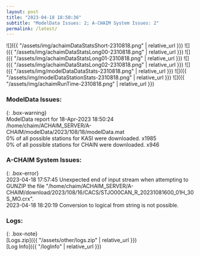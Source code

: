 ```yaml
---
layout: post
title: "2023-04-18 18:50:36"
subtitle: "ModelData Issues: 2; A-CHAIM System Issues: 2"
permalink: /latest/
---
```


![]({{ "/assets/img/achaimDataStatsShort-2310818.png" | relative_url }})
![]({{ "/assets/img/achaimDataStatsLong00-2310818.png" | relative_url }})
![]({{ "/assets/img/achaimDataStatsLong01-2310818.png" | relative_url }})
![]({{ "/assets/img/achaimDataStatsLong02-2310818.png" | relative_url }})
![]({{ "/assets/img/modelDataDataStats-2310818.png" | relative_url }})
![]({{ "/assets/img/modelDataStationStats-2310818.png" | relative_url }})
![]({{ "/assets/img/achaimRunTime-2310818.png" | relative_url }})


### ModelData Issues:  
  
{: .box-warning}  
 ModelData report for 18-Apr-2023 18:50:24   
 /home/chaim/ACHAIM_SERVER/A-CHAIM/modelData/2023/108/18/modelData.mat   
 0% of all possible stations for KASI were downloaded. x1985   
 0% of all possible stations for CHAIN were downloaded. x946   
  
### A-CHAIM System Issues:  
  
{: .box-error}  
2023-04-18 17:57:45 Unexpected end of input stream when attempting to GUNZIP the file "/home/chaim/ACHAIM_SERVER/A-CHAIM/download/2023/108/16/CACS/STJO00CAN_R_20231081600_01H_30S_MO.crx".  
2023-04-18 18:20:19 Conversion to logical from string is not possible.  

### Logs:  
  
{: .box-note}  
[Logs.zip]({{ "/assets/other/logs.zip" | relative_url }})  
[Log Info]({{ "/logInfo" | relative_url }})  
